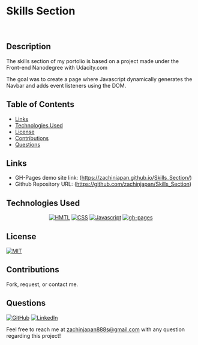 # Skills Section

</br>

## Description

The skills section of my portolio is based on a project made under the Front-end Nanodegree with Udacity.com

The goal was to create a page where Javascript dynamically generates the Navbar and adds event listeners using the DOM.



## Table of Contents
- [Links](#links)
- [Technologies Used](#technologies-used)
- [License](#license)
- [Contributions](#contributions)
- [Questions](#questions)



## Links

- GH-Pages demo site link: (https://zachinjapan.github.io/Skills_Section/)
- Github Repository URL: (https://github.com/zachinjapan/Skills_Section)

## Technologies Used

<p align="center">
    <a href="https://developer.mozilla.org/en-US/docs/Web/HTML"><img src="https://img.shields.io/badge/-HTML-orange?style=for-the-badge"  alt="HMTL" /></a>
    <a href="https://developer.mozilla.org/en-US/docs/Web/CSS"><img src="https://img.shields.io/badge/-CSS-blue?style=for-the-badge" alt="CSS" /></a>
    <a href="https://www.javascript.com/"><img src="https://img.shields.io/badge/-Javascript-yellow?style=for-the-badge" alt="Javascript" /></a>
    <a href="https://www.npmjs.com/package/gh-pages"><img src="https://img.shields.io/badge/-ghpages-orange?style=for-the-badge" alt="gh-pages" /></a>
</p>

## License

[![MIT](https://img.shields.io/badge/license-MIT-green?style=plastic)](https://github.com/git/git-scm.com/blob/main/MIT-LICENSE.txt)

## Contributions

Fork, request, or contact me.

## Questions

[![GitHub](https://img.shields.io/badge/My%20GitHub-Click%20Me!-blueviolet?style=plastic&logo=GitHub)](https://github.com/zachinjapan)
[![LinkedIn](https://img.shields.io/badge/My%20LinkedIn-Click%20Me!-grey?style=plastic&logo=LinkedIn&labelColor=blue)](https://www.linkedin.com/in/zach-stone-45b649211/)

Feel free to reach me at zachinjapan888s@gmail.com with any question regarding this project!